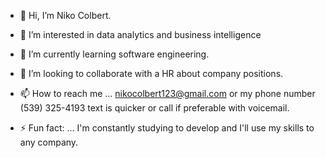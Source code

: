 - 👋 Hi, I’m Niko Colbert.
- 👀 I’m interested in data analytics and business intelligence
- 🌱 I’m currently learning software engineering.
- 💞️ I’m looking to collaborate with a HR about company positions.
- 📫 How to reach me ... nikocolbert123@gmail.com or my phone number (539) 325-4193 text is quicker or call if preferable with voicemail. 

- ⚡ Fun fact: ... I'm constantly studying to develop and I'll use my skills to any company.


